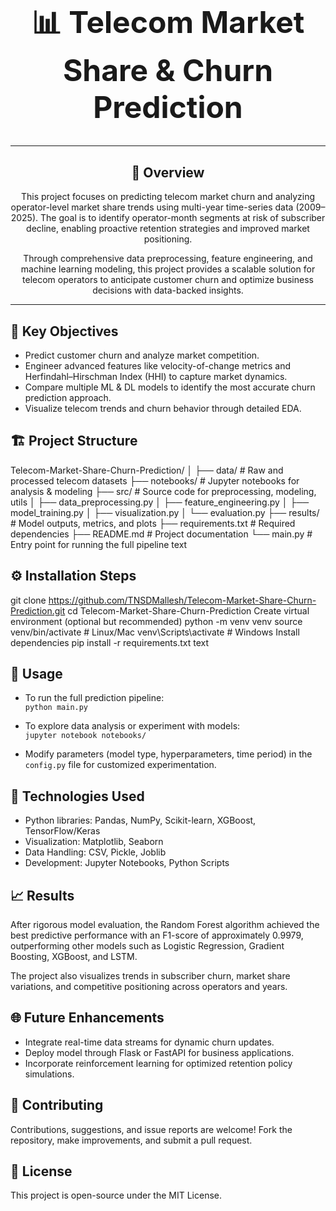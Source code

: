<h1 align="center" style="font-size:3rem; font-weight:bold;">
📊 Telecom Market Share & Churn Prediction
</h1>

---

<div align="center">

## 📘 Overview

This project focuses on predicting telecom market churn and analyzing operator-level market share trends using multi-year time-series data (2009–2025). The goal is to identify operator-month segments at risk of subscriber decline, enabling proactive retention strategies and improved market positioning.

Through comprehensive data preprocessing, feature engineering, and machine learning modeling, this project provides a scalable solution for telecom operators to anticipate customer churn and optimize business decisions with data-backed insights.

</div>

---

## 🧠 Key Objectives

- Predict customer churn and analyze market competition.
- Engineer advanced features like velocity-of-change metrics and Herfindahl–Hirschman Index (HHI) to capture market dynamics.
- Compare multiple ML & DL models to identify the most accurate churn prediction approach.
- Visualize telecom trends and churn behavior through detailed EDA.

## 🏗️ Project Structure


Telecom-Market-Share-Churn-Prediction/
│
├── data/ # Raw and processed telecom datasets
├── notebooks/ # Jupyter notebooks for analysis & modeling
├── src/ # Source code for preprocessing, modeling, utils
│ ├── data_preprocessing.py
│ ├── feature_engineering.py
│ ├── model_training.py
│ ├── visualization.py
│ └── evaluation.py
├── results/ # Model outputs, metrics, and plots
├── requirements.txt # Required dependencies
├── README.md # Project documentation
└── main.py # Entry point for running the full pipeline
text

## ⚙️ Installation Steps


git clone https://github.com/TNSDMallesh/Telecom-Market-Share-Churn-Prediction.git
cd Telecom-Market-Share-Churn-Prediction
Create virtual environment (optional but recommended)
python -m venv venv
source venv/bin/activate # Linux/Mac
venv\Scripts\activate # Windows
Install dependencies
pip install -r requirements.txt
text

## 🧩 Usage

- To run the full prediction pipeline:  
  `python main.py`

- To explore data analysis or experiment with models:  
  `jupyter notebook notebooks/`

- Modify parameters (model type, hyperparameters, time period) in the `config.py` file for customized experimentation.

## 🧰 Technologies Used

- Python libraries: Pandas, NumPy, Scikit-learn, XGBoost, TensorFlow/Keras  
- Visualization: Matplotlib, Seaborn  
- Data Handling: CSV, Pickle, Joblib  
- Development: Jupyter Notebooks, Python Scripts

## 📈 Results

After rigorous model evaluation, the Random Forest algorithm achieved the best predictive performance with an F1-score of approximately 0.9979, outperforming other models such as Logistic Regression, Gradient Boosting, XGBoost, and LSTM.

The project also visualizes trends in subscriber churn, market share variations, and competitive positioning across operators and years.

## 🌐 Future Enhancements

- Integrate real-time data streams for dynamic churn updates.  
- Deploy model through Flask or FastAPI for business applications.  
- Incorporate reinforcement learning for optimized retention policy simulations.

## 🤝 Contributing

Contributions, suggestions, and issue reports are welcome! Fork the repository, make improvements, and submit a pull request.

## 📄 License

This project is open-source under the MIT License.
